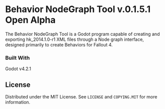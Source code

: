 # Behavior NodeGraph Tool v.0.1.5.1 Open Alpha

The Behavior NodeGraph Tool is a Godot program capable of creating and exporting hk_2014.1.0-r1 XML files through a Node graph interface, designed primarily to create Behaviors for Fallout 4.

### Built With
Godot v4.2.1

## License

Distributed under the MIT License. See `LICENSE` and `COPYING.MIT` for more information.
